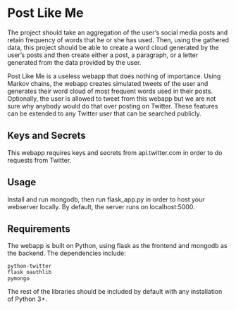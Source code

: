 # Post Like Me
The project should take an aggregation of the user’s social media posts and retain frequency of words that he or she has used. Then, using the gathered data, this project should be able to create a word cloud generated by the user’s posts and then create either a post, a paragraph, or a letter generated from the data provided by the user. 

Post Like Me is a useless webapp that does nothing of importance. Using Markov chains, the webapp creates simulated tweets of the user and generates their word cloud of most frequent words used in their posts. Optionally, the user is allowed to tweet from this webapp but we are not sure why anybody would do that over posting on Twitter. These features can be extended to any Twitter user that can be searched publicly.

## Keys and Secrets
This webapp requires keys and secrets from api.twitter.com in order to do requests from Twitter. 

## Usage
Install and run mongodb, then run flask_app.py in order to host your webserver locally. By default, the server runs on localhost:5000. 

## Requirements
The webapp is built on Python, using flask as the frontend and mongodb as the backend. The dependencies include:
```
python-twitter
flask_oauthlib
pymongo
```
The rest of the libraries should be included by default with any installation of Python 3+. 

